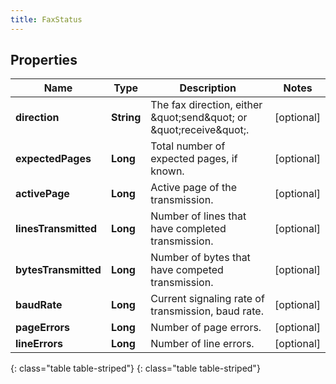 ```yaml
---
title: FaxStatus
---
```


## Properties

| Name | Type | Description | Notes |
| ------------ | ------------- | ------------- | ------------- |
| **direction** | **String** | The fax direction, either \&quot;send\&quot; or \&quot;receive\&quot;. |  [optional] |
| **expectedPages** | **Long** | Total number of expected pages, if known. |  [optional] |
| **activePage** | **Long** | Active page of the transmission. |  [optional] |
| **linesTransmitted** | **Long** | Number of lines that have completed transmission. |  [optional] |
| **bytesTransmitted** | **Long** | Number of bytes that have competed transmission. |  [optional] |
| **baudRate** | **Long** | Current signaling rate of transmission, baud rate. |  [optional] |
| **pageErrors** | **Long** | Number of page errors. |  [optional] |
| **lineErrors** | **Long** | Number of line errors. |  [optional] |
{: class="table table-striped"}
{: class="table table-striped"}



